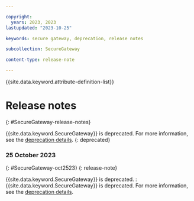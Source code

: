 ```yaml
---

copyright: 
  years: 2023, 2023
lastupdated: "2023-10-25"

keywords: secure gateway, deprecation, release notes

subcollection: SecureGateway

content-type: release-note

---
```


{{site.data.keyword.attribute-definition-list}}


# Release notes
{: #SecureGateway-release-notes}


{{site.data.keyword.SecureGateway}} is deprecated. For more information, see the [deprecation details](/docs/SecureGateway?topic=SecureGateway-dep-overview).
{: deprecated}


### 25 October 2023
{: #SecureGateway-oct2523}
{: release-note}

{{site.data.keyword.SecureGateway}} is deprecated.
:   {{site.data.keyword.SecureGateway}} is deprecated. For more information, see the [deprecation details](/docs/SecureGateway?topic=SecureGateway-dep-overview).
